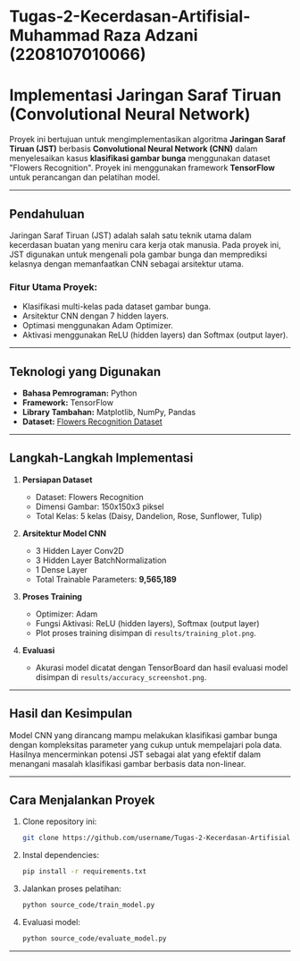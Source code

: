 # Tugas-2-Kecerdasan-Artifisial-Muhammad Raza Adzani (2208107010066)
# Implementasi Jaringan Saraf Tiruan (Convolutional Neural Network)

Proyek ini bertujuan untuk mengimplementasikan algoritma **Jaringan Saraf Tiruan (JST)** berbasis **Convolutional Neural Network (CNN)** dalam menyelesaikan kasus **klasifikasi gambar bunga** menggunakan dataset "Flowers Recognition". Proyek ini menggunakan framework **TensorFlow** untuk perancangan dan pelatihan model.

---

## Pendahuluan

Jaringan Saraf Tiruan (JST) adalah salah satu teknik utama dalam kecerdasan buatan yang meniru cara kerja otak manusia. Pada proyek ini, JST digunakan untuk mengenali pola gambar bunga dan memprediksi kelasnya dengan memanfaatkan CNN sebagai arsitektur utama.

### Fitur Utama Proyek:
- Klasifikasi multi-kelas pada dataset gambar bunga.
- Arsitektur CNN dengan 7 hidden layers.
- Optimasi menggunakan Adam Optimizer.
- Aktivasi menggunakan ReLU (hidden layers) dan Softmax (output layer).

---

## Teknologi yang Digunakan

- **Bahasa Pemrograman:** Python
- **Framework:** TensorFlow
- **Library Tambahan:** Matplotlib, NumPy, Pandas
- **Dataset:** [Flowers Recognition Dataset](https://www.kaggle.com/datasets/alxmamaev/flowers-recognition)

---

## Langkah-Langkah Implementasi

1. **Persiapan Dataset**
   - Dataset: Flowers Recognition
   - Dimensi Gambar: 150x150x3 piksel
   - Total Kelas: 5 kelas (Daisy, Dandelion, Rose, Sunflower, Tulip)

2. **Arsitektur Model CNN**
   - 3 Hidden Layer Conv2D
   - 3 Hidden Layer BatchNormalization
   - 1 Dense Layer
   - Total Trainable Parameters: **9,565,189**

3. **Proses Training**
   - Optimizer: Adam
   - Fungsi Aktivasi: ReLU (hidden layers), Softmax (output layer)
   - Plot proses training disimpan di `results/training_plot.png`.

4. **Evaluasi**
   - Akurasi model dicatat dengan TensorBoard dan hasil evaluasi model disimpan di `results/accuracy_screenshot.png`.

---

## Hasil dan Kesimpulan

Model CNN yang dirancang mampu melakukan klasifikasi gambar bunga dengan kompleksitas parameter yang cukup untuk mempelajari pola data. Hasilnya mencerminkan potensi JST sebagai alat yang efektif dalam menangani masalah klasifikasi gambar berbasis data non-linear.

---

## Cara Menjalankan Proyek

1. Clone repository ini:
   ```bash
   git clone https://github.com/username/Tugas-2-Kecerdasan-Artifisial-NPM.git
   ```

2. Instal dependencies:
   ```bash
   pip install -r requirements.txt
   ```

3. Jalankan proses pelatihan:
   ```bash
   python source_code/train_model.py
   ```

4. Evaluasi model:
   ```bash
   python source_code/evaluate_model.py
   ```

---
